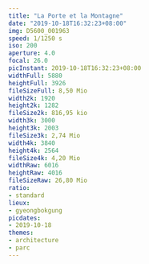 ```yaml
---
title: "La Porte et la Montagne"
date: "2019-10-18T16:32:23+08:00"
img: D5600_001963
speed: 1/1250 s
iso: 200
aperture: 4.0
focal: 26.0
picInstant: 2019-10-18T16:32:23+08:00
widthFull: 5880
heightFull: 3926
fileSizeFull: 8,50 Mio
width2k: 1920
height2k: 1282
fileSize2k: 816,95 kio
width3k: 3000
height3k: 2003
fileSize3k: 2,74 Mio
width4k: 3840
height4k: 2564
fileSize4k: 4,20 Mio
widthRaw: 6016
heightRaw: 4016
fileSizeRaw: 26,80 Mio
ratio:
- standard
lieux:
- gyeongbokgung
picdates:
- 2019-10-18
themes:
- architecture
- parc
---
```


